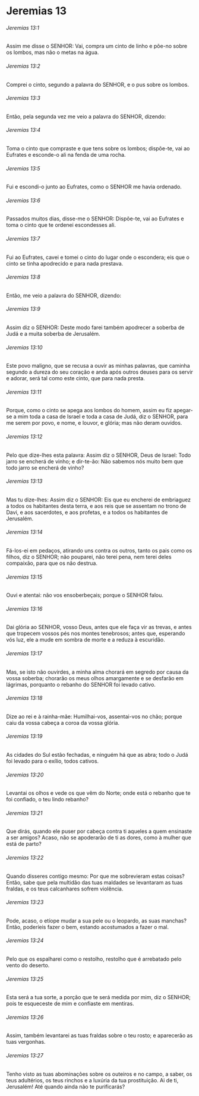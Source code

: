 # Jeremias 13

###### Jeremias 13:1

Assim me disse o SENHOR: Vai, compra um cinto de linho e põe-no sobre os lombos, mas não o metas na água.

###### Jeremias 13:2

Comprei o cinto, segundo a palavra do SENHOR, e o pus sobre os lombos.

###### Jeremias 13:3

Então, pela segunda vez me veio a palavra do SENHOR, dizendo:

###### Jeremias 13:4

Toma o cinto que compraste e que tens sobre os lombos; dispõe-te, vai ao Eufrates e esconde-o ali na fenda de uma rocha.

###### Jeremias 13:5

Fui e escondi-o junto ao Eufrates, como o SENHOR me havia ordenado.

###### Jeremias 13:6

Passados muitos dias, disse-me o SENHOR: Dispõe-te, vai ao Eufrates e toma o cinto que te ordenei escondesses ali.

###### Jeremias 13:7

Fui ao Eufrates, cavei e tomei o cinto do lugar onde o escondera; eis que o cinto se tinha apodrecido e para nada prestava.

###### Jeremias 13:8

Então, me veio a palavra do SENHOR, dizendo:

###### Jeremias 13:9

Assim diz o SENHOR: Deste modo farei também apodrecer a soberba de Judá e a muita soberba de Jerusalém.

###### Jeremias 13:10

Este povo maligno, que se recusa a ouvir as minhas palavras, que caminha segundo a dureza do seu coração e anda após outros deuses para os servir e adorar, será tal como este cinto, que para nada presta.

###### Jeremias 13:11

Porque, como o cinto se apega aos lombos do homem, assim eu fiz apegar-se a mim toda a casa de Israel e toda a casa de Judá, diz o SENHOR, para me serem por povo, e nome, e louvor, e glória; mas não deram ouvidos.

###### Jeremias 13:12

Pelo que dize-lhes esta palavra: Assim diz o SENHOR, Deus de Israel: Todo jarro se encherá de vinho; e dir-te-ão: Não sabemos nós muito bem que todo jarro se encherá de vinho?

###### Jeremias 13:13

Mas tu dize-lhes: Assim diz o SENHOR: Eis que eu encherei de embriaguez a todos os habitantes desta terra, e aos reis que se assentam no trono de Davi, e aos sacerdotes, e aos profetas, e a todos os habitantes de Jerusalém.

###### Jeremias 13:14

Fá-los-ei em pedaços, atirando uns contra os outros, tanto os pais como os filhos, diz o SENHOR; não pouparei, não terei pena, nem terei deles compaixão, para que os não destrua.

###### Jeremias 13:15

Ouvi e atentai: não vos ensoberbeçais; porque o SENHOR falou.

###### Jeremias 13:16

Dai glória ao SENHOR, vosso Deus, antes que ele faça vir as trevas, e antes que tropecem vossos pés nos montes tenebrosos; antes que, esperando vós luz, ele a mude em sombra de morte e a reduza à escuridão.

###### Jeremias 13:17

Mas, se isto não ouvirdes, a minha alma chorará em segredo por causa da vossa soberba; chorarão os meus olhos amargamente e se desfarão em lágrimas, porquanto o rebanho do SENHOR foi levado cativo.

###### Jeremias 13:18

Dize ao rei e à rainha-mãe: Humilhai-vos, assentai-vos no chão; porque caiu da vossa cabeça a coroa da vossa glória.

###### Jeremias 13:19

As cidades do Sul estão fechadas, e ninguém há que as abra; todo o Judá foi levado para o exílio, todos cativos.

###### Jeremias 13:20

Levantai os olhos e vede os que vêm do Norte; onde está o rebanho que te foi confiado, o teu lindo rebanho?

###### Jeremias 13:21

Que dirás, quando ele puser por cabeça contra ti aqueles a quem ensinaste a ser amigos? Acaso, não se apoderarão de ti as dores, como à mulher que está de parto?

###### Jeremias 13:22

Quando disseres contigo mesmo: Por que me sobrevieram estas coisas? Então, sabe que pela multidão das tuas maldades se levantaram as tuas fraldas, e os teus calcanhares sofrem violência.

###### Jeremias 13:23

Pode, acaso, o etíope mudar a sua pele ou o leopardo, as suas manchas? Então, poderíeis fazer o bem, estando acostumados a fazer o mal.

###### Jeremias 13:24

Pelo que os espalharei como o restolho, restolho que é arrebatado pelo vento do deserto.

###### Jeremias 13:25

Esta será a tua sorte, a porção que te será medida por mim, diz o SENHOR; pois te esqueceste de mim e confiaste em mentiras.

###### Jeremias 13:26

Assim, também levantarei as tuas fraldas sobre o teu rosto; e aparecerão as tuas vergonhas.

###### Jeremias 13:27

Tenho visto as tuas abominações sobre os outeiros e no campo, a saber, os teus adultérios, os teus rinchos e a luxúria da tua prostituição. Ai de ti, Jerusalém! Até quando ainda não te purificarás?

